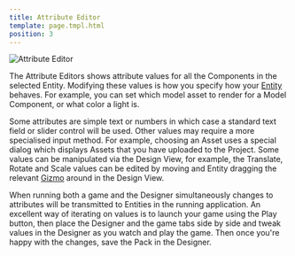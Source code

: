```yaml
---
title: Attribute Editor
template: page.tmpl.html
position: 3
---
```


![Attribute Editor](/images/platform/attribute_editor.png "Edit attributes until you can edit no more")

The Attribute Editors shows attribute values for all the Components in the selected Entity. Modifying these values is how you specify how your [Entity][entity] behaves. For example, you can set which model asset to render for a Model Component, or what color a light is.

Some attributes are simple text or numbers in which case a standard text field or slider control will be used. Other values may require a more specialised input method. For example, choosing an Asset uses a special dialog which displays Assets that you have uploaded to the Project. Some values can be manipulated via the Design View, for example, the Translate, Rotate and Scale values can be edited by moving and Entity dragging the relevant [Gizmo][gizmo] around in the Design View.

When running both a game and the Designer simultaneously changes to attributes will be transmitted to Entities in the running application. An excellent way of iterating on values is to launch your game using the Play button, then place the Designer and the game tabs side by side and tweak values in the Designer as you watch and play the game. Then once you're happy with the changes, save the Pack in the Designer.

[gizmo]: /user-manual/glossary#gizmo
[entity]: /user-manual/glossary#entity
